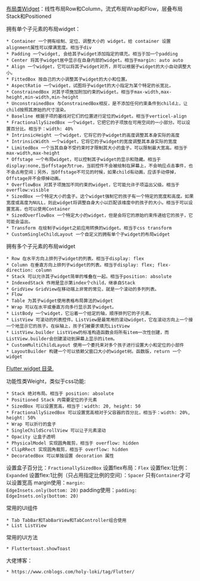 [布局类Widget](https://flutterchina.club/widgets/layout/)：线性布局Row和Column，流式布局Wrap和Flow，层叠布局Stack和Positioned

拥有单个子元素的布局widget：

    * Container 一个拥有绘制、定位、调整大小的 widget。给 container 设置alignment属性可以撑满宽度。相当于div
    * Padding 一个widget, 会给其子widget添加指定的填充。相当于加一个padding
    * Center 将其子widget居中显示在自身内部的widget。相当于margin: auto auto
    * Align 一个widget，它可以将其子widget对齐，并可以根据子widget的大小自动调整大小。
    * FittedBox 按自己的大小调整其子widget的大小和位置。
    * AspectRatio 一个widget，试图将子widget的大小指定为某个特定的长宽比，
    * ConstrainedBox 对其子项施加附加约束的widget。相当于max-width,max-height,min-width,min-height
    * UnconstrainedBox 与ConstrainedBox相反，是不添加任何约束条件到child上，让child按照其原始的尺寸渲染。
    * Baseline 根据子项的基线对它们的位置进行定位的widget。相当于verticel-align
    * FractionallySizedBox 一个widget，它把它的子项放在可用空间的一小部分。可以设置百分比。相当于：width: 40%
    * IntrinsicHeight 一个widget，它将它的子widget的高度调整其本身实际的高度
    * IntrinsicWidth 一个widget，它将它的子widget的宽度调整其本身实际的宽度
    * LimitedBox 一个当其自身不受约束时才限制其大小的盒子。可以限制最大宽高。相当于max-width,max-height
    * Offstage 一个布局widget，可以控制其子widget的显示和隐藏。相当于display:none,当offstage为true，当前控件不会被绘制在屏幕上，不会响应点击事件，也不会占用空间；另外，当Offstage不可见的时候，如果child有动画，应该手动停掉，Offstage并不会停掉动画。
    * OverflowBox 对其子项施加不同约束的widget，它可能允许子项溢出父级。相当于overflow:visible
    * SizedBox 一个特定大小的盒子。这个widget强制它的孩子有一个特定的宽度和高度。如果宽度或高度为NULL，则此widget将调整自身大小以匹配该维度中的孩子的大小。相当于可以设置宽高，也可以使用Container
    * SizedOverflowBox 一个特定大小的widget，但是会将它的原始约束传递给它的孩子，它可能会溢出。
    * Transform 在绘制子widget之前应用转换的widget。相当于css transform
    * CustomSingleChildLayout 一个自定义的拥有单个子widget的布局widget

拥有多个子元素的布局widget

    * Row 在水平方向上排列子widget的列表。相当于display: flex
    * Column 在垂直方向上排列子widget的列表。相当于display: flex; flex-direction: column
    * Stack 可以允许其子widget简单的堆叠在一起。相当于position: absolute
    * IndexedStack 作用是显示第index个child，继承自Stack
    * GridView GridView在移动端上非常的常见，就是一个滚动的多列列表。
    * Flow
    * Table 为其子widget使用表格布局算法的widget
    * Wrap 可以在水平或垂直方向多行显示其子widget。
    * ListBody 一个widget，它沿着一个给定的轴，顺序排列它的子元素。
    * ListView 可滚动的列表控件。ListView是最常用的滚动widget，它在滚动方向上一个接一个地显示它的孩子。在纵轴上，孩子们被要求填充ListView
    * ListView.builder ListView的标准构造函数会将所有item一次性创建，而ListView.builder会创建滚动到屏幕上显示的item。
    * CustomMultiChildLayout 使用一个委托来对多个孩子进行设置大小和定位的小部件
    * LayoutBuilder 构建一个可以依赖父窗口大小的widget树。函数版，return 一个widget
    
[Flutter widget 目录.](https://flutterchina.club/widgets)

功能性类Weight，类似于css功能:

    * Stack 绝对布局。相当于 position: absolute
    * Positioned Stack 内需要定位的子元素
    * SizedBox 可以设置宽高，相当于：width: 20, height: 50
    * FractionallySizedBox 可以设置宽高相对于父容器的百分比，相当于：width: 20%, height: 50%
    * Wrap 可以折行的盒子
    * SingleChildScrollView 可以让子元素滚动
    * Opacity 让盒子透明
    * PhysicalModel 实现圆角裁剪，相当于 overflow: hidden
    * ClipRRect 实现圆角裁剪，相当于 overflow: hidden
    * DecoratedBox 可以单独设置 decoration 属性


设置盒子百分比：<code>FractionallySizedBox</code>
设置flex布局：<code>Flex</code>
设置flex:1比例：<code>Expanded</code>
设置flex:1比例（只占用指定比例的空间）：<code>Spacer</code>
只有<code>Container</code>才可以设置宽高
margin使用：<code>margin: EdgeInsets.only(bottom: 20)</code>
padding使用：<code>padding: EdgeInsets.only(bottom: 20)</code>


常用的UI组件

    * Tab TabBar和TabBarView和TabController组合使用
    * List ListView 

常用的UI方法
    
    * Fluttertoast.showToast

大佬博客：

    * https://www.cnblogs.com/holy-loki/tag/Flutter/
    
